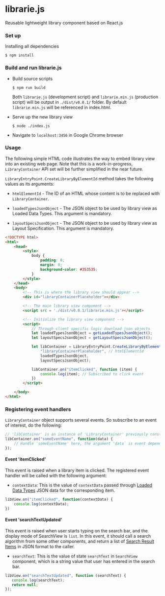 # librarie.js
Reusable lightweight library component based on React.js

### Set up
Installing all dependencies

    $ npm install

### Build and run librarie.js
- Build source scripts

    `$ npm run build`
    
    Both `librarie.js` (development script) and `librarie.min.js` (production script) will be output in `./dist/v0.0.1/` folder. By default `librarie.min.js` will be referenced in index.html.

- Serve up the new library view

    `$ node ./index.js`

- Navigate to `localhost:3456` in Google Chrome browser

### Usage
The following simple HTML code illustrates the way to embed library view into an existing web page. Note that this is a work-in-progress, `LibraryContainer` API set will be further simplified in the near future.

`LibraryEntryPoint.CreateLibraryByElementId` method takes the following values as its arguments:

- `htmlElementId` - The ID of an HTML whose content is to be replaced with `LibraryContainer`.

- `loadedTypesJsonObject` - The JSON object to be used by library view as Loaded Data Types. This argument is mandatory.

- `layoutSpecsJsonObject` - The JSON object to be used by library view as Layout Specification. This argument is mandatory.

```html
<!DOCTYPE html>
<html>
    <head>
        <style>
            body {
                padding: 0;
                margin: 0;
                background-color: #353535;
            }
        </style>
    </head>
    <body>
        <!-- This is where the library view should appear -->
        <div id="libraryContainerPlaceholder"></div>

        <!-- The main library view compoment -->
        <script src = './dist/v0.0.1/librarie.min.js'></script>

        <!-- Initialize the library view component -->
        <script>
            // Through client specific logic download json objects
            let loadedTypesJsonObject = getLoadedTypesJsonObject();
            let layoutSpecsJsonObject = getLayoutSpecsJsonObject();

            let libContainer = LibraryEntryPoint.CreateLibraryByElementId(
                "libraryContainerPlaceholder", // htmlElementId
                loadedTypesJsonObject,
                layoutSpecsJsonObject);

            libContainer.on("itemClicked", function (item) {
                console.log(item); // Subscribed to click event
            })
        </script>

    </body>
</html>
```

### Registering event handlers

`LibraryContainer` object supports several events. So subscribe to an event of interest, do the following:

```js
// 'libContainer' is an instance of 'LibraryContainer' previously constructed. 
libContainer.on("someEventName", function(data) {
    // Handle 'someEventName' here, the argument 'data` is event dependent.
});
```

#### Event 'itemClicked'

This event is raised when a library item is clicked. The registered event handler will be called with the following argument:

- `contextData`: This is the value of `contextData` passed through [Loaded Data Types](./docs/v0.0.1/loaded-data-types.md) JSON data for the corresponding item.

```js
libView.on("itemClicked", function(contextData) {
    console.log(contextData);
})
```

#### Event 'searchTextUpdated'

This event is raised when user starts typing on the search bar, and the display mode of SearchView is `list`. In this event, it should call a search algorithm from some other components, and return a list of [Search Result Items](./docs/v0.0.1/search-items.md) in JSON format to the caller.

- `searchText`: This is the value of state `searchText` in `SearchView` component, which is a string value that user has entered in the search bar.

 ```js
libView.on("searchTextUpdated", function (searchText) {
    console.log(searchText);
    return null;
});
```
